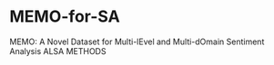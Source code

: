 # MEMO-for-SA
MEMO: A Novel Dataset for Multi-lEvel and Multi-dOmain Sentiment Analysis
ALSA METHODS



